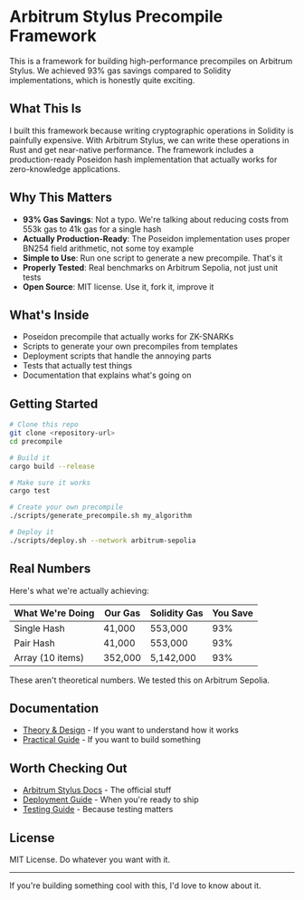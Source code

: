 # Arbitrum Stylus Precompile Framework

This is a framework for building high-performance precompiles on Arbitrum Stylus. We achieved 93% gas savings compared to Solidity implementations, which is honestly quite exciting.

## What This Is

I built this framework because writing cryptographic operations in Solidity is painfully expensive. With Arbitrum Stylus, we can write these operations in Rust and get near-native performance. The framework includes a production-ready Poseidon hash implementation that actually works for zero-knowledge applications.

## Why This Matters

- **93% Gas Savings**: Not a typo. We're talking about reducing costs from 553k gas to 41k gas for a single hash
- **Actually Production-Ready**: The Poseidon implementation uses proper BN254 field arithmetic, not some toy example
- **Simple to Use**: Run one script to generate a new precompile. That's it
- **Properly Tested**: Real benchmarks on Arbitrum Sepolia, not just unit tests
- **Open Source**: MIT license. Use it, fork it, improve it

## What's Inside

- Poseidon precompile that actually works for ZK-SNARKs
- Scripts to generate your own precompiles from templates
- Deployment scripts that handle the annoying parts
- Tests that actually test things
- Documentation that explains what's going on

## Getting Started

```bash
# Clone this repo
git clone <repository-url>
cd precompile

# Build it
cargo build --release

# Make sure it works
cargo test

# Create your own precompile
./scripts/generate_precompile.sh my_algorithm

# Deploy it
./scripts/deploy.sh --network arbitrum-sepolia
```

## Real Numbers

Here's what we're actually achieving:

| What We're Doing | Our Gas | Solidity Gas | You Save |
|------------------|---------|--------------|----------|
| Single Hash | 41,000 | 553,000 | 93% |
| Pair Hash | 41,000 | 553,000 | 93% |
| Array (10 items) | 352,000 | 5,142,000 | 93% |

These aren't theoretical numbers. We tested this on Arbitrum Sepolia.

## Documentation

- [Theory & Design](docs/THEORY_AND_DESIGN.md) - If you want to understand how it works
- [Practical Guide](docs/PRACTICAL_GUIDE.md) - If you want to build something

## Worth Checking Out

- [Arbitrum Stylus Docs](https://docs.arbitrum.io/stylus) - The official stuff
- [Deployment Guide](docs/DEPLOYMENT_GUIDE.md) - When you're ready to ship
- [Testing Guide](docs/TESTING_GUIDE.md) - Because testing matters

## License

MIT License. Do whatever you want with it.

---

If you're building something cool with this, I'd love to know about it.

